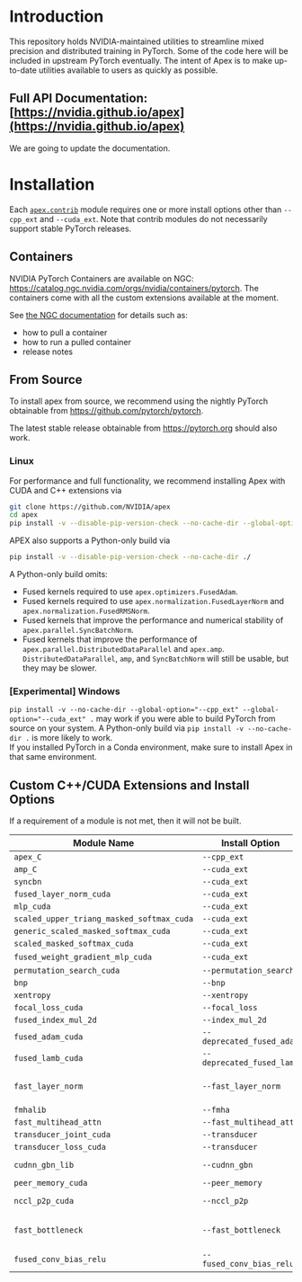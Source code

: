 # Introduction

This repository holds NVIDIA-maintained utilities to streamline mixed precision and distributed training in PyTorch.
Some of the code here will be included in upstream PyTorch eventually.
The intent of Apex is to make up-to-date utilities available to users as quickly as possible.

## Full API Documentation: [https://nvidia.github.io/apex](https://nvidia.github.io/apex)

We are going to update the documentation.

# Installation
Each [`apex.contrib`](./apex/contrib) module requires one or more install options other than `--cpp_ext` and `--cuda_ext`.
Note that contrib modules do not necessarily support stable PyTorch releases.

## Containers
NVIDIA PyTorch Containers are available on NGC: https://catalog.ngc.nvidia.com/orgs/nvidia/containers/pytorch.
The containers come with all the custom extensions available at the moment. 

See [the NGC documentation](https://docs.nvidia.com/deeplearning/frameworks/pytorch-release-notes/index.html) for details such as:
- how to pull a container
- how to run a pulled container
- release notes

## From Source

To install apex from source, we recommend using the nightly PyTorch obtainable from https://github.com/pytorch/pytorch.

The latest stable release obtainable from https://pytorch.org should also work.

### Linux
For performance and full functionality, we recommend installing Apex with
CUDA and C++ extensions via
```bash
git clone https://github.com/NVIDIA/apex
cd apex
pip install -v --disable-pip-version-check --no-cache-dir --global-option="--cpp_ext" --global-option="--cuda_ext" ./
```

APEX also supports a Python-only build via
```bash
pip install -v --disable-pip-version-check --no-cache-dir ./
```
A Python-only build omits:
- Fused kernels required to use `apex.optimizers.FusedAdam`.
- Fused kernels required to use `apex.normalization.FusedLayerNorm` and `apex.normalization.FusedRMSNorm`.
- Fused kernels that improve the performance and numerical stability of `apex.parallel.SyncBatchNorm`.
- Fused kernels that improve the performance of `apex.parallel.DistributedDataParallel` and `apex.amp`.
`DistributedDataParallel`, `amp`, and `SyncBatchNorm` will still be usable, but they may be slower.


### [Experimental] Windows
`pip install -v --no-cache-dir --global-option="--cpp_ext" --global-option="--cuda_ext" .` may work if you were able to build PyTorch from source
on your system. A Python-only build via `pip install -v --no-cache-dir .` is more likely to work.  
If you installed PyTorch in a Conda environment, make sure to install Apex in that same environment.


## Custom C++/CUDA Extensions and Install Options

If a requirement of a module is not met, then it will not be built.

|  Module Name  |  Install Option  |  Misc  |
|---------------|------------------|--------|
|  `apex_C`     |  `--cpp_ext`     | |
|  `amp_C`      |  `--cuda_ext`    | |
|  `syncbn`     |  `--cuda_ext`    | |
|  `fused_layer_norm_cuda`  |  `--cuda_ext`  | [`apex.normalization`](./apex/normalization) |
|  `mlp_cuda`   |  `--cuda_ext`    | |
|  `scaled_upper_triang_masked_softmax_cuda`  |  `--cuda_ext`  | |
|  `generic_scaled_masked_softmax_cuda`  |  `--cuda_ext`  | |
|  `scaled_masked_softmax_cuda`  |  `--cuda_ext`  | |
|  `fused_weight_gradient_mlp_cuda`  |  `--cuda_ext`  | Requires CUDA>=11 |
|  `permutation_search_cuda`  |  `--permutation_search`  | [`apex.contrib.sparsity`](./apex/contrib/sparsity)  |
|  `bnp`        |  `--bnp`         |  [`apex.contrib.groupbn`](./apex/contrib/groupbn) |
|  `xentropy`   |  `--xentropy`    |  [`apex.contrib.xentropy`](./apex/contrib/xentropy)  |
|  `focal_loss_cuda`  |  `--focal_loss`  |  [`apex.contrib.focal_loss`](./apex/contrib/focal_loss)  |
|  `fused_index_mul_2d`  |  `--index_mul_2d`  |  [`apex.contrib.index_mul_2d`](./apex/contrib/index_mul_2d)  |
|  `fused_adam_cuda`  |  `--deprecated_fused_adam`  |  [`apex.contrib.optimizers`](./apex/contrib/optimizers)  |
|  `fused_lamb_cuda`  |  `--deprecated_fused_lamb`  |  [`apex.contrib.optimizers`](./apex/contrib/optimizers)  |
|  `fast_layer_norm`  |  `--fast_layer_norm`  |  [`apex.contrib.layer_norm`](./apex/contrib/layer_norm). different from `fused_layer_norm` |
|  `fmhalib`    |  `--fmha`        |  [`apex.contrib.fmha`](./apex/contrib/fmha)  |
|  `fast_multihead_attn`  |  `--fast_multihead_attn`  |  [`apex.contrib.multihead_attn`](./apex/contrib/multihead_attn)  |
|  `transducer_joint_cuda`  |  `--transducer`  |  [`apex.contrib.transducer`](./apex/contrib/transducer)  |
|  `transducer_loss_cuda`   |  `--transducer`  |  [`apex.contrib.transducer`](./apex/contrib/transducer)  |
|  `cudnn_gbn_lib`  |  `--cudnn_gbn`  | Requires cuDNN>=8.5, [`apex.contrib.cudnn_gbn`](./apex/contrib/cudnn_gbn) |
|  `peer_memory_cuda`  |  `--peer_memory`  |  [`apex.contrib.peer_memory`](./apex/contrib/peer_memory)  |
|  `nccl_p2p_cuda`  |  `--nccl_p2p`  | Requires NCCL >= 2.10, [`apex.contrib.nccl_p2p`](./apex/contrib/nccl_p2p)  |
|  `fast_bottleneck`  |  `--fast_bottleneck`  |  Requires `peer_memory_cuda` and `nccl_p2p_cuda`, [`apex.contrib.bottleneck`](./apex/contrib/bottleneck) |
|  `fused_conv_bias_relu`  |  `--fused_conv_bias_relu`  | Requires cuDNN>=8.4, [`apex.contrib.conv_bias_relu`](./apex/contrib/conv_bias_relu) |
